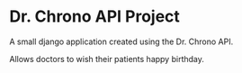 Dr. Chrono API Project
=======================

A small django application created using the Dr. Chrono API.

Allows doctors to wish their patients happy birthday.
